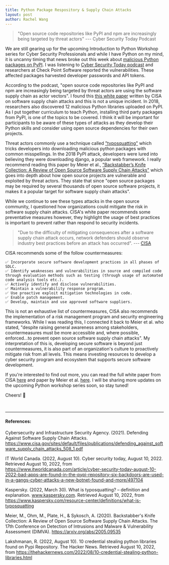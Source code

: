 ```yaml
---
title: Python Package Respository & Supply Chain Attacks 
layout: post
author: Rachel Wang
---
```


>"Open source code repositories like PyPI and npm are increasingly being targeted by threat actors" --- Cyber Security Today Podcast

We are still gearing up for the upcoming Introduction to Python Workshop series for Cyber Security Professionals and while I have Python on my mind, it is uncanny timing that news broke out this week
about [malicious Python packages on PyPI](https://thehackernews.com/2022/08/10-credential-stealing-python-libraries.html). I was listening to [Cyber Security Today podcast](https://www.itworldcanada.com/article/cyber-security-today-august-10-2022-bad-apps-are-found-in-the-pypi-repository-six-backdoors-are-used-in-a-gangs-cyber-attacks-a-new-botnet-found-and-more/497104) and researchers at Check Point Software reported the vulnerabilities. These affected packages harvested developer passwords and API tokens.

According to the podcast, "open source code repositories like PyPI and npm are increasingly being targeted by threat actors are using the software supply chain as actor vectors". I found this [this white paper](https://www.cisa.gov/sites/default/files/publications/defending_against_software_supply_chain_attacks_508_1.pdf) written by CISA on software supply chain attacks and this is not a unique incident. In 2018, researchers also discovered 12 malicious Python libraries uploaded on PyPI. As I put together curriculum to teach Python, installing third party packages from PyPI, is one of the topics to be covered. I think it will be important for participants to be aware of these types of attacks as they develop their Python skills and consider using open source dependencies for their own projects.

Threat actors commonly use a technique called ["typosquatting"](https://www.kaspersky.com/resource-center/definitions/what-is-typosquatting) which tricks developers into downloading malicious python packages with common misspellings. In the 2018 PyPI attack, developers were lured into believing they were downloading django, a popular web framework. I really recommend reading this paper by Meier et al., ["Backstabber’s Knife Collection: A Review of Open Source Software Supply Chain Attacks"](https://arxiv.org/abs/2005.09535) which goes into depth about how open source projects are vulnerable and exploited by threat actors. They state that since "open source packages may be required by several thousands of open source software projects, it makes it a popular target for software supply chain attacks". 

While we continue to see these types attacks in the open source community, I questioned how organizations could mitigate the risk in software supply chain attacks. CISA's white paper recommends some preventative measures however, they highlight the usage of best practices is important to prevent rather than respond to security incidents.


>"Due to the difficulty of mitigating consequences after a software supply chain attack occurs, network defenders should observe industry best practices before an attack has occurred". --- [CISA](https://www.cisa.gov/sites/default/files/publications/defending_against_software_supply_chain_attacks_508_1.pdf)

CISA recommends some of the follow countermeasures:

    ✅ Incorporate secure software development practices in all phases of SDLC.
    ✅ Identify weaknesses and vulnerabilities in source and compiled code through evaluation methods such as testing (through usage of automated code analysis tools etc.).
    ✅ Actively identify and disclose vulnerabilities.
    ✅ Maintain a vulnerability response program.
    ✅ Use proactive exploit mitigation technologies in code.
    ✅ Enable patch management.
    ✅ Develop, maintain and use approved software suppliers.


This is not an exhaustive list of countermeasures, CISA also recommends the implementation of a risk management program and security engineering frameworks. While I was reading this, I connected it back to Meier et al. who stated, "despite raising general awareness among stakeholders, countermeasures must be more accessible and, where possible, enforced...to prevent open source software supply chain attacks". My interpretation of this is, developing secure software is beyond just countermeasures, it is also part of an organization's culture to proactively mitigate risk from all levels. This means investing resources to develop a cyber security program and ecosystem that supports secure software development.

If you're interested to find out more, you can read the full white paper from CISA [here](https://www.cisa.gov/sites/default/files/publications/defending_against_software_supply_chain_attacks_508_1.pdf) and paper by Meier et al. [here](https://arxiv.org/abs/2005.09535). I will be sharing more updates on the upcoming Python workshop series soon, so stay tuned! 

Cheers! 👋

<br>

----

#### References:

Cybersecurity and Infrastructure Security Agency. (2021). Defending Against Software Supply Chain Attacks. https://www.cisa.gov/sites/default/files/publications/defending_against_software_supply_chain_attacks_508_1.pdf

IT World Canada. (2022, August 10). Cyber security today, August 10, 2022. Retrieved August 10, 2022, from https://www.itworldcanada.com/article/cyber-security-today-august-10-2022-bad-apps-are-found-in-the-pypi-repository-six-backdoors-are-used-in-a-gangs-cyber-attacks-a-new-botnet-found-and-more/497104 

Kaspersky. (2022, March 30). What is typosquatting? – definition and explanation. www.kaspersky.com. Retrieved August 10, 2022, from https://www.kaspersky.com/resource-center/definitions/what-is-typosquatting 

Meier, M., Ohm, M., Plate, H., & Sykosch, A. (2020). Backstabber's Knife Collection: A Review of Open Source Software Supply Chain Attacks. The 17th Conference on Detection of Intrusions and Malware & Vulnerability Assessment (DIMVA). https://arxiv.org/abs/2005.09535

Lakshmanan, R. (2022, August 10). 10 credential stealing python libraries found on Pypi Repository. The Hacker News. Retrieved August 10, 2022, from https://thehackernews.com/2022/08/10-credential-stealing-python-libraries.html 